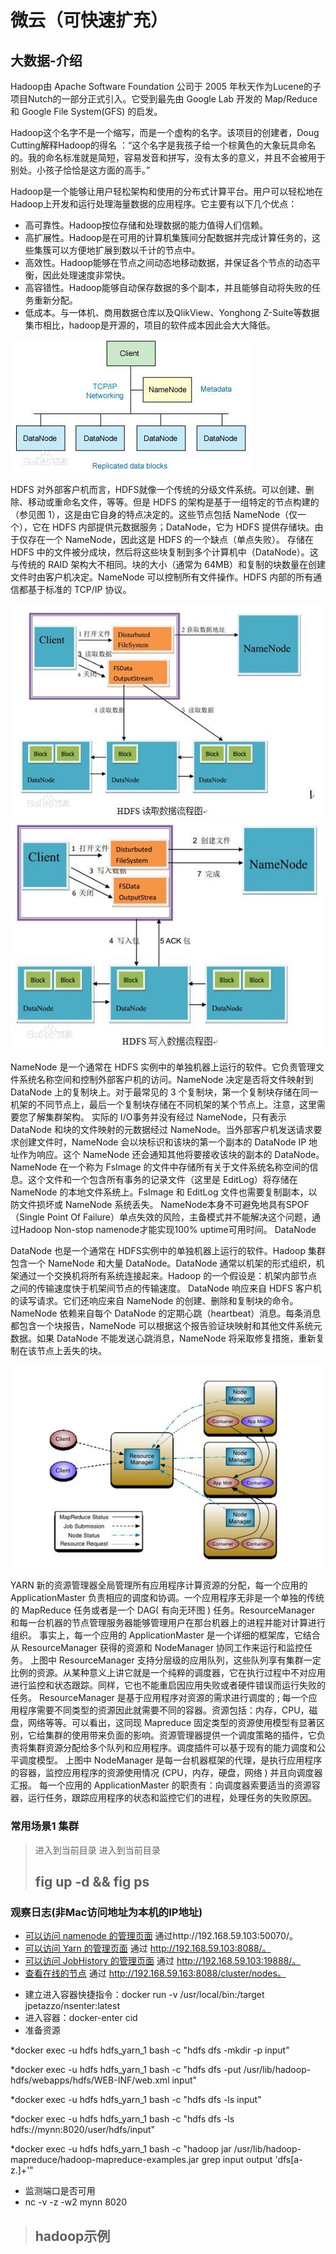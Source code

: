 微云（可快速扩充）
====================

大数据-介绍
---------------------

Hadoop由 Apache Software Foundation 公司于 2005 年秋天作为Lucene的子项目Nutch的一部分正式引入。它受到最先由 Google Lab 开发的 Map/Reduce 和 Google File System(GFS) 的启发。

Hadoop这个名字不是一个缩写，而是一个虚构的名字。该项目的创建者，Doug Cutting解释Hadoop的得名 ：“这个名字是我孩子给一个棕黄色的大象玩具命名的。我的命名标准就是简短，容易发音和拼写，没有太多的意义，并且不会被用于别处。小孩子恰恰是这方面的高手。”

Hadoop是一个能够让用户轻松架构和使用的分布式计算平台。用户可以轻松地在Hadoop上开发和运行处理海量数据的应用程序。它主要有以下几个优点：
* 高可靠性。Hadoop按位存储和处理数据的能力值得人们信赖。
* 高扩展性。Hadoop是在可用的计算机集簇间分配数据并完成计算任务的，这些集簇可以方便地扩展到数以千计的节点中。
* 高效性。Hadoop能够在节点之间动态地移动数据，并保证各个节点的动态平衡，因此处理速度非常快。
* 高容错性。Hadoop能够自动保存数据的多个副本，并且能够自动将失败的任务重新分配。
* 低成本。与一体机、商用数据仓库以及QlikView、Yonghong Z-Suite等数据集市相比，hadoop是开源的，项目的软件成本因此会大大降低。

![alt 架构图](resource/hadoop-flow.jpg "架构图")

HDFS 对外部客户机而言，HDFS就像一个传统的分级文件系统。可以创建、删除、移动或重命名文件，等等。但是 HDFS 的架构是基于一组特定的节点构建的（参见图 1），这是由它自身的特点决定的。这些节点包括 NameNode（仅一个），它在 HDFS 内部提供元数据服务；DataNode，它为 HDFS 提供存储块。由于仅存在一个 NameNode，因此这是 HDFS 的一个缺点（单点失败）。
存储在 HDFS 中的文件被分成块，然后将这些块复制到多个计算机中（DataNode）。这与传统的 RAID 架构大不相同。块的大小（通常为 64MB）和复制的块数量在创建文件时由客户机决定。NameNode 可以控制所有文件操作。HDFS 内部的所有通信都基于标准的 TCP/IP 协议。


![alt 数据读取](resource/hadoop-read.jpg "数据读取")
![alt 数据写入](resource/hadoop-write.jpg "数据写入")

NameNode 是一个通常在 HDFS 实例中的单独机器上运行的软件。它负责管理文件系统名称空间和控制外部客户机的访问。NameNode 决定是否将文件映射到 DataNode 上的复制块上。对于最常见的 3 个复制块，第一个复制块存储在同一机架的不同节点上，最后一个复制块存储在不同机架的某个节点上。注意，这里需要您了解集群架构。
实际的 I/O事务并没有经过 NameNode，只有表示 DataNode 和块的文件映射的元数据经过 NameNode。当外部客户机发送请求要求创建文件时，NameNode 会以块标识和该块的第一个副本的 DataNode IP 地址作为响应。这个 NameNode 还会通知其他将要接收该块的副本的 DataNode。
NameNode 在一个称为 FsImage 的文件中存储所有关于文件系统名称空间的信息。这个文件和一个包含所有事务的记录文件（这里是 EditLog）将存储在 NameNode 的本地文件系统上。FsImage 和 EditLog 文件也需要复制副本，以防文件损坏或 NameNode 系统丢失。
NameNode本身不可避免地具有SPOF（Single Point Of Failure）单点失效的风险，主备模式并不能解决这个问题，通过Hadoop Non-stop namenode才能实现100% uptime可用时间。
DataNode

DataNode 也是一个通常在 HDFS实例中的单独机器上运行的软件。Hadoop 集群包含一个 NameNode 和大量 DataNode。DataNode 通常以机架的形式组织，机架通过一个交换机将所有系统连接起来。Hadoop 的一个假设是：机架内部节点之间的传输速度快于机架间节点的传输速度。
DataNode 响应来自 HDFS 客户机的读写请求。它们还响应来自 NameNode 的创建、删除和复制块的命令。NameNode 依赖来自每个 DataNode 的定期心跳（heartbeat）消息。每条消息都包含一个块报告，NameNode 可以根据这个报告验证块映射和其他文件系统元数据。如果 DataNode 不能发送心跳消息，NameNode 将采取修复措施，重新复制在该节点上丢失的块。

![alt 资源调度与管理](resource/hadoop-yarn.jpg "资源调度与管理")

YARN 新的资源管理器全局管理所有应用程序计算资源的分配，每一个应用的 ApplicationMaster 负责相应的调度和协调。一个应用程序无非是一个单独的传统的 MapReduce 任务或者是一个 DAG( 有向无环图 ) 任务。ResourceManager 和每一台机器的节点管理服务器能够管理用户在那台机器上的进程并能对计算进行组织。
事实上，每一个应用的 ApplicationMaster 是一个详细的框架库，它结合从 ResourceManager 获得的资源和 NodeManager 协同工作来运行和监控任务。
上图中 ResourceManager 支持分层级的应用队列，这些队列享有集群一定比例的资源。从某种意义上讲它就是一个纯粹的调度器，它在执行过程中不对应用进行监控和状态跟踪。同样，它也不能重启因应用失败或者硬件错误而运行失败的任务。
ResourceManager 是基于应用程序对资源的需求进行调度的 ; 每一个应用程序需要不同类型的资源因此就需要不同的容器。资源包括：内存，CPU，磁盘，网络等等。可以看出，这同现 Mapreduce 固定类型的资源使用模型有显著区别，它给集群的使用带来负面的影响。资源管理器提供一个调度策略的插件，它负责将集群资源分配给多个队列和应用程序。调度插件可以基于现有的能力调度和公平调度模型。
上图中 NodeManager 是每一台机器框架的代理，是执行应用程序的容器，监控应用程序的资源使用情况 (CPU，内存，硬盘，网络 ) 并且向调度器汇报。
每一个应用的 ApplicationMaster 的职责有：向调度器索要适当的资源容器，运行任务，跟踪应用程序的状态和监控它们的进程，处理任务的失败原因。



### 常用场景1 集群
> 进入到当前目录
> 进入到当前目录
> ## fig up -d && fig ps
### 观察日志(非Mac访问地址为本机的IP地址)
>
* [可以访问 namenode 的管理页面](http://192.168.59.103:50070/) 通过http://192.168.59.103:50070/。
* [可以访问 Yarn 的管理页面](http://192.168.59.103:8088/) 通过 http://192.168.59.103:8088/。
* [可以访问 JobHistory 的管理页面](http://192.168.59.103:19888/) 通过 http://192.168.59.103:19888/。
* [查看在线的节点](http://192.168.59.163:8088/cluster/nodes) 通过 http://192.168.59.163:8088/cluster/nodes。
>
>
* 建立进入容器快捷指令：docker run -v /usr/local/bin:/target jpetazzo/nsenter:latest
* 进入容器：docker-enter cid
* 准备资源

*docker exec -u hdfs hdfs_yarn_1 bash -c "hdfs dfs -mkdir -p input"

*docker exec -u hdfs hdfs_yarn_1 bash -c "hdfs dfs -put  /usr/lib/hadoop-hdfs/webapps/hdfs/WEB-INF/web.xml input"

*docker exec -u hdfs hdfs_yarn_1 bash -c "hdfs dfs -ls input"

*docker exec -u hdfs hdfs_yarn_1 bash -c "hdfs dfs -ls hdfs://mynn:8020/user/hdfs/input"

*docker exec -u hdfs hdfs_yarn_1 bash -c "hadoop jar /usr/lib/hadoop-mapreduce/hadoop-mapreduce-examples.jar grep input output 'dfs[a-z.]+'"

* 监测端口是否可用
*    nc -v -z -w2 mynn 8020
> ## hadoop示例
